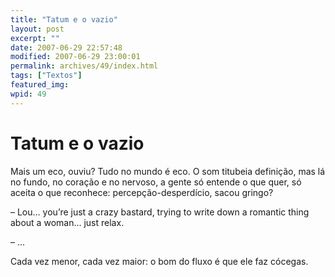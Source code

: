 ```yaml
---
title: "Tatum e o vazio"
layout: post
excerpt: ""
date: 2007-06-29 22:57:48
modified: 2007-06-29 23:00:01
permalink: archives/49/index.html
tags: ["Textos"]
featured_img: 
wpid: 49
---
```


# Tatum e o vazio

Mais um eco, ouviu? Tudo no mundo é eco. O som titubeia definição, mas lá no fundo, no coração e no nervoso, a gente só entende o que quer, só aceita o que reconhece: percepção-desperdício, sacou gringo?

– Lou… you’re just a crazy bastard, trying to write down a romantic thing about a woman… just relax.

– …

Cada vez menor, cada vez maior: o bom do fluxo é que ele faz cócegas.